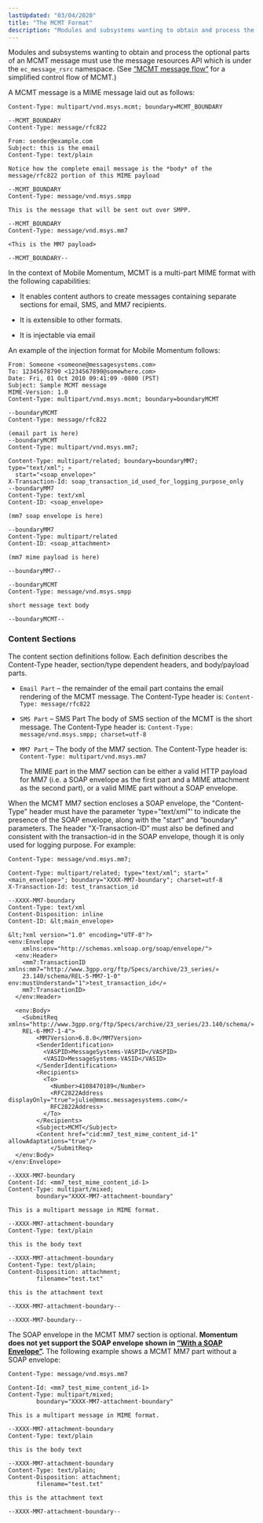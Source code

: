 ```yaml
---
lastUpdated: "03/04/2020"
title: "The MCMT Format"
description: "Modules and subsystems wanting to obtain and process the optional parts of an MCMT message must use the message resources API which is under the ec message rsrc namespace See Figure A 1 MCMT message flow for a simplified control flow of MCMT A MCMT message is a MIME message..."
---
```


Modules and subsystems wanting to obtain and process the optional parts of an MCMT message must use the message resources API which is under the `ec_message_rsrc` namespace. (See [“MCMT message flow”](/momentum/mobile/mobile-developer-guide/mob-dev-guide-mcmt#figure.mcmt) for a simplified control flow of MCMT.)

A MCMT message is a MIME message laid out as follows:

```
Content-Type: multipart/vnd.msys.mcmt; boundary=MCMT_BOUNDARY

--MCMT_BOUNDARY
Content-Type: message/rfc822

From: sender@example.com
Subject: this is the email
Content-Type: text/plain

Notice how the complete email message is the *body* of the
message/rfc822 portion of this MIME payload

--MCMT_BOUNDARY
Content-Type: message/vnd.msys.smpp

This is the message that will be sent out over SMPP.

--MCMT_BOUNDARY
Content-Type: message/vnd.msys.mm7

<This is the MM7 payload>

--MCMT_BOUNDARY--
```

In the context of Mobile Momentum, MCMT is a multi-part MIME format with the following capabilities:

*   It enables content authors to create messages containing separate sections for email, SMS, and MM7 recipients.

*   It is extensible to other formats.

*   It is injectable via email

An example of the injection format for Mobile Momentum follows:

<a name="idp1317216"></a> 


```
From: Someone <someone@messagesystems.com>
To: 12345678790 <1234567890@somewhere.com>
Date: Fri, 01 Oct 2010 09:41:09 -0800 (PST)
Subject: Sample MCMT message
MIME-Version: 1.0
Content-Type: multipart/vnd.msys.mcmt; boundary=boundaryMCMT

--boundaryMCMT
Content-Type: message/rfc822

(email part is here)
--boundaryMCMT
Content-Type: multipart/vnd.msys.mm7;

Content-Type: multipart/related; boundary=boundaryMM7; type="text/xml"; »
  start="<soap_envelope>"
X-Transaction-Id: soap_transaction_id_used_for_logging_purpose_only
--boundaryMM7
Content-Type: text/xml
Content-ID: <soap_envelope>

(mm7 soap envelope is here)

--boundaryMM7
Content-Type: multipart/related
Content-ID: <soap_attachment>

(mm7 mime payload is here)

--boundaryMM7--

--boundaryMCMT
Content-Type: message/vnd.msys.smpp

short message text body

--boundaryMCMT--
```

### <a name="idp1319856"></a> Content Sections

The content section definitions follow. Each definition describes the Content-Type header, section/type dependent headers, and body/payload parts.

*   `Email Part` – the remainder of the email part contains the email rendering of the MCMT message. The Content-Type header is: `Content-Type: message/rfc822`

*   `SMS Part` – SMS Part The body of SMS section of the MCMT is the short message. The Content-Type header is: `Content-Type: message/vnd.msys.smpp; charset=utf-8`

*   `MM7 Part` – The body of the MM7 section. The Content-Type header is: `Content-Type: multipart/vnd.msys.mm7`

    The MIME part in the MM7 section can be either a valid HTTP payload for MM7 (i.e. a SOAP envelope as the first part and a MIME attachment as the second part), or a valid MIME part without a SOAP envelope.

When the MCMT MM7 section encloses a SOAP envelope, the "Content-Type" header must have the parameter 'type="text/xml"' to indicate the presence of the SOAP envelope, along with the "start" and "boundary" parameters. The header "X-Transaction-ID" must also be defined and consistent with the transaction-id in the SOAP envelope, though it is only used for logging purpose. For example:

<a name="example.soap.envelope"></a> 


```
Content-Type: message/vnd.msys.mm7;

Content-Type: multipart/related; type="text/xml"; start="<main_envelope>"; boundary="XXXX-MM7-boundary"; charset=utf-8
X-Transaction-Id: test_transaction_id

--XXXX-MM7-boundary
Content-Type: text/xml
Content-Disposition: inline
Content-ID: &lt;main_envelope>

&lt;?xml version="1.0" encoding="UTF-8"?>
<env:Envelope
    xmlns:env="http://schemas.xmlsoap.org/soap/envelope/">
  <env:Header>
    <mm7:TransactionID xmlns:mm7="http://www.3gpp.org/ftp/Specs/archive/23_series/»
    23.140/schema/REL-5-MM7-1-0" env:mustUnderstand="1">test_transaction_id</»
    mm7:TransactionID>
  </env:Header>

  <env:Body>
    <SubmitReq xmlns="http://www.3gpp.org/ftp/Specs/archive/23_series/23.140/schema/»
    REL-6-MM7-1-4">
        <MM7Version>6.8.0</MM7Version>
        <SenderIdentification>
          <VASPID>MessageSystems-VASPID</VASPID>
          <VASID>MessageSystems-VASID</VASID>
        </SenderIdentification>
        <Recipients>
          <To>
            <Number>4108470189</Number>
            <RFC2822Address displayOnly="true">julie@mmsc.messagesystems.com</»
            RFC2822Address>
          </To>
        </Recipients>
        <Subject>MCMT</Subject>
        <Content href="cid:mm7_test_mime_content_id-1" allowAdaptations="true"/>
            </SubmitReq>
  </env:Body>
</env:Envelope>

--XXXX-MM7-boundary
Content-Id: <mm7_test_mime_content_id-1>
Content-Type: multipart/mixed;
        boundary="XXXX-MM7-attachment-boundary"

This is a multipart message in MIME format.

--XXXX-MM7-attachment-boundary
Content-Type: text/plain

this is the body text

--XXXX-MM7-attachment-boundary
Content-Type: text/plain;
Content-Disposition: attachment;
        filename="test.txt"

this is the attachment text

--XXXX-MM7-attachment-boundary--

--XXXX-MM7-boundary--
```

The SOAP envelope in the MCMT MM7 section is optional. **Momentum does not yet support the SOAP envelope shown in [“With a SOAP Envelope”](/momentum/mobile/mobile-developer-guide/mobility-mcmt-injection#example.soap.envelope).**                                                                                                                                                                           The following example shows a MCMT MM7 part without a SOAP envelope:

<a name="example.no.soap.envelope"></a> 


```
Content-Type: message/vnd.msys.mm7

Content-Id: <mm7_test_mime_content_id-1>
Content-Type: multipart/mixed;
        boundary="XXXX-MM7-attachment-boundary"

This is a multipart message in MIME format.

--XXXX-MM7-attachment-boundary
Content-Type: text/plain

this is the body text

--XXXX-MM7-attachment-boundary
Content-Type: text/plain;
Content-Disposition: attachment;
        filename="test.txt"

this is the attachment text

--XXXX-MM7-attachment-boundary--
```